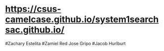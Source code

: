 # https://csus-camelcase.github.io/system1searchsac.github.io/


#Zachary Estelita
#Zamiel Red Jose Gripo
#Jacob Hurlburt
